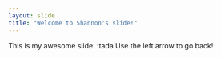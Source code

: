 ```yaml
---
layout: slide
title: "Welcome to Shannon's slide!"
---
```

This is my awesome slide. :tada
Use the left arrow to go back!
